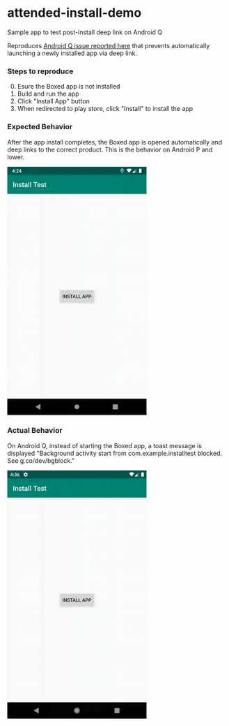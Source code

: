 # attended-install-demo
Sample app to test post-install deep link on Android Q

Reproduces [Android Q issue reported here](https://issuetracker.google.com/issues/135665165) that prevents automatically launching a newly installed app via deep link.

### Steps to reproduce

0. Esure the Boxed app is not installed
1. Build and run the app
2. Click "Install App" button
3. When redirected to play store, click "Install" to install the app

### Expected Behavior

After the app install completes, the Boxed app is opened automatically and deep links to the correct product. This is the behavior on Android P and lower.

![Android P](assets/android-p.gif)

### Actual Behavior

On Android Q, instead of starting the Boxed app, a toast message is displayed "Background activity start from com.example.installtest blocked. See g.co/dev/bgblock."

![Android Q](assets/android-q.gif)
